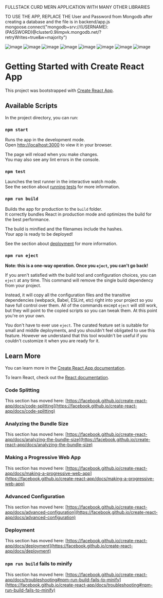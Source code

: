 
FULLSTACK CURD MERN APPLICATION WITH MANY OTHER LIBRARIES

TO USE THE APP, REPLACE THE User and Password from Mongodb after creating a database and the file is in backend/app.js 
mongoose.connect("mongodb+srv://(USERNAME):(PASSWORD)@cluster0.9limpvk.mongodb.net/?retryWrites=true&w=majority")



![image](https://user-images.githubusercontent.com/84002353/189511247-3f8e14b1-a5de-4635-ac4c-4043a5952b8c.png)
![image](https://user-images.githubusercontent.com/84002353/189511250-beb3bcc6-47c0-4816-b81c-dff82120edb7.png)
![image](https://user-images.githubusercontent.com/84002353/189511386-0031b3ca-dbd2-42d7-925a-946cd5a3e9e7.png)
![image](https://user-images.githubusercontent.com/84002353/189511278-504f33df-65bf-465e-8653-e683361c611e.png)
![image](https://user-images.githubusercontent.com/84002353/189511297-3146abc6-1301-468b-a164-1cc926138dc1.png)
![image](https://user-images.githubusercontent.com/84002353/189511310-4c113cae-2fab-4839-96fc-7546ec1e4254.png)
![image](https://user-images.githubusercontent.com/84002353/189511321-92ea503e-6512-4cfb-bcef-b060ecf335eb.png)
![image](https://user-images.githubusercontent.com/84002353/189511334-a010ed7e-47d0-4012-8914-54cfc909a323.png)



# Getting Started with Create React App

This project was bootstrapped with [Create React App](https://github.com/facebook/create-react-app).

## Available Scripts

In the project directory, you can run:

### `npm start`

Runs the app in the development mode.\
Open [http://localhost:3000](http://localhost:3000) to view it in your browser.

The page will reload when you make changes.\
You may also see any lint errors in the console.

### `npm test`

Launches the test runner in the interactive watch mode.\
See the section about [running tests](https://facebook.github.io/create-react-app/docs/running-tests) for more information.

### `npm run build`

Builds the app for production to the `build` folder.\
It correctly bundles React in production mode and optimizes the build for the best performance.

The build is minified and the filenames include the hashes.\
Your app is ready to be deployed!

See the section about [deployment](https://facebook.github.io/create-react-app/docs/deployment) for more information.

### `npm run eject`

**Note: this is a one-way operation. Once you `eject`, you can't go back!**

If you aren't satisfied with the build tool and configuration choices, you can `eject` at any time. This command will remove the single build dependency from your project.

Instead, it will copy all the configuration files and the transitive dependencies (webpack, Babel, ESLint, etc) right into your project so you have full control over them. All of the commands except `eject` will still work, but they will point to the copied scripts so you can tweak them. At this point you're on your own.

You don't have to ever use `eject`. The curated feature set is suitable for small and middle deployments, and you shouldn't feel obligated to use this feature. However we understand that this tool wouldn't be useful if you couldn't customize it when you are ready for it.

## Learn More

You can learn more in the [Create React App documentation](https://facebook.github.io/create-react-app/docs/getting-started).

To learn React, check out the [React documentation](https://reactjs.org/).

### Code Splitting

This section has moved here: [https://facebook.github.io/create-react-app/docs/code-splitting](https://facebook.github.io/create-react-app/docs/code-splitting)

### Analyzing the Bundle Size

This section has moved here: [https://facebook.github.io/create-react-app/docs/analyzing-the-bundle-size](https://facebook.github.io/create-react-app/docs/analyzing-the-bundle-size)

### Making a Progressive Web App

This section has moved here: [https://facebook.github.io/create-react-app/docs/making-a-progressive-web-app](https://facebook.github.io/create-react-app/docs/making-a-progressive-web-app)

### Advanced Configuration

This section has moved here: [https://facebook.github.io/create-react-app/docs/advanced-configuration](https://facebook.github.io/create-react-app/docs/advanced-configuration)

### Deployment

This section has moved here: [https://facebook.github.io/create-react-app/docs/deployment](https://facebook.github.io/create-react-app/docs/deployment)

### `npm run build` fails to minify

This section has moved here: [https://facebook.github.io/create-react-app/docs/troubleshooting#npm-run-build-fails-to-minify](https://facebook.github.io/create-react-app/docs/troubleshooting#npm-run-build-fails-to-minify)
